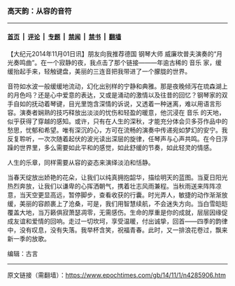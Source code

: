 ### 高天韵：从容的音符

---

#### [首页](../../../..?n4285906) &nbsp;|&nbsp; [评论](../../../../../epoch-comment?n4285906) &nbsp;|&nbsp; [专题](../../../../../epoch-special?n4285906) &nbsp;|&nbsp; [禁闻](../../../../../epoch-news?n4285906) &nbsp;|&nbsp; [禁书](../../../../../books?n4285906) &nbsp;|&nbsp; [翻墙](https://github.com/gfw-breaker/nogfw/blob/master/README.md?n4285906)


<div class="post_content" id="artbody" itemprop="articleBody">
 <!-- article content begin -->
 <p>
  【大纪元2014年11月01日讯】朋友向我推荐德国
  <ok href="https://www.epochtimes.com/gb/tag/%E9%92%A2%E7%90%B4%E5%A4%A7%E5%B8%88.html">
   钢琴大师
  </ok>
  威廉坎普夫演奏的“月光奏鸣曲”。在一个寂静的夜，我点击了那个链接―――年逾古稀的
  <ok href="https://www.epochtimes.com/gb/tag/%E9%9F%B3%E4%B9%90.html">
   音乐
  </ok>
  家，缓缓抬起手来，轻触键盘，美丽的三连音把我带进了一个朦胧的世界。
 </p>
 <p>
  音符如水波一般缓缓地流动，幻化出别样的宁静和典雅。那是夜晚倾泻在琉森湖上的月色吗？还是心中爱意的表达，又或是涌动的激情以及往昔的回忆？钢琴家的双手自如的抚动着琴键，目光里饱含深情的诉说，又透着一种迷离，难以用语言形容。演奏者娴熟的技巧释放出淡淡的忧伤和轻盈的暖意，他沉浸在
  <ok href="https://www.epochtimes.com/gb/tag/%E9%9F%B3%E4%B9%90.html">
   音乐
  </ok>
  的天地，似乎获得了穿越的感知。或许，只有在人生的深秋，才能充分体会贝多芬作品中的愁思，忧郁和希望。唯有深沉的心，方可在流畅的演奏中传递宛如梦幻的安宁。我反复聆听，一次次随着起伏的波光读出深层的旋律，任琴声与心声共鸣。在今日浮躁的世界里，多么需要如此平和的感觉，如此舒缓的节奏，如此轻灵的情感。
 </p>
 <p>
  人生的乐章，同样需要从容的姿态来演绎淡泊和恬静。
 </p>
 <p>
  当春天绽放出娇艳的花朵，让我们以纯真拥抱韶华，描绘明天的蓝图。当夏日阳光热烈奔放，让我们以谦卑的心挥洒朝气，携着壮志风雨兼程。当秋雨送来阵阵凉意，当天空更显高远，暂停脚步，查看收获的行囊。时光弄人，敏捷的动作渐渐放缓，美丽的容颜裹上了沧桑，可是，我们用智慧续航，不会迷失方向。当白雪皑皑覆盖大地，当万籁俱寂萧瑟凋零，无需感伤。生命的厚重是你的成就，层层因缘促成友谊和爱情的回响。走过一切坎坷，享受温暖，付出诚挚，回首――四季的韵律中，没有叹息，没有失落。我举杯含笑，祝福青春。此时，又一排浪花卷过，飘来新一季的放歌。
 </p>
 <p>
  编辑：古言
 </p>
 <!-- article content end -->
 <div id="below_article_ad">
 </div>
</div>


---

原文链接（需翻墙）：https://www.epochtimes.com/gb/14/11/1/n4285906.htm